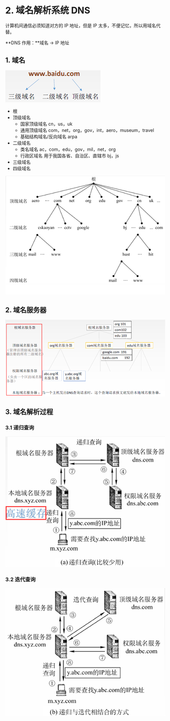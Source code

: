 # 2. 域名解析系统 DNS

计算机间通信必须知道对方的 IP 地址，但是 IP 太多，不便记忆，所以用域名代替。

**DNS 作用：**域名 -&gt; IP 地址

## 1. 域名

![](../.gitbook/assets/image%20%28209%29.png)

* 根
* 顶级域名
  * 国家顶级域名 cn，us，uk
  * 通用顶级域名 com，net，org，gov，int，aero，museum，travel
  * 基础结构域名/反向域名 arpa
* 二级域名
  * 类名域名 ac，com，edu，gov，mil，net，org
  * 行政区域名 用于我国各省、自治区、直辖市 bj，js
* 三级域名
* 四级域名

![](../.gitbook/assets/image%20%28203%29.png)

## 2. 域名服务器

![](../.gitbook/assets/image%20%28211%29.png)

## 3. 域名解析过程

### 3.1 递归查询

![](../.gitbook/assets/image%20%28221%29.png)

### 3.2 迭代查询

![](../.gitbook/assets/image%20%28206%29.png)

